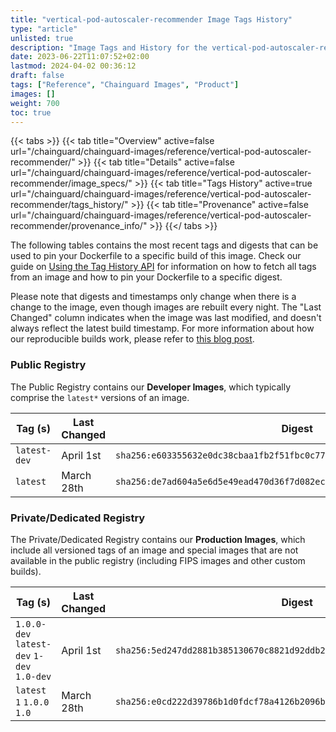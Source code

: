 ```yaml
---
title: "vertical-pod-autoscaler-recommender Image Tags History"
type: "article"
unlisted: true
description: "Image Tags and History for the vertical-pod-autoscaler-recommender Chainguard Image"
date: 2023-06-22T11:07:52+02:00
lastmod: 2024-04-02 00:36:12
draft: false
tags: ["Reference", "Chainguard Images", "Product"]
images: []
weight: 700
toc: true
---
```


{{< tabs >}}
{{< tab title="Overview" active=false url="/chainguard/chainguard-images/reference/vertical-pod-autoscaler-recommender/" >}}
{{< tab title="Details" active=false url="/chainguard/chainguard-images/reference/vertical-pod-autoscaler-recommender/image_specs/" >}}
{{< tab title="Tags History" active=true url="/chainguard/chainguard-images/reference/vertical-pod-autoscaler-recommender/tags_history/" >}}
{{< tab title="Provenance" active=false url="/chainguard/chainguard-images/reference/vertical-pod-autoscaler-recommender/provenance_info/" >}}
{{</ tabs >}}

The following tables contains the most recent tags and digests that can be used to pin your Dockerfile to a specific build of this image. Check our guide on [Using the Tag History API](/chainguard/chainguard-images/using-the-tag-history-api/) for information on how to fetch all tags from an image and how to pin your Dockerfile to a specific digest.

Please note that digests and timestamps only change when there is a change to the image, even though images are rebuilt every night. The "Last Changed" column indicates when the image was last modified, and doesn't always reflect the latest build timestamp. For more information about how our reproducible builds work, please refer to [this blog post](https://www.chainguard.dev/unchained/reproducing-chainguards-reproducible-image-builds).

### Public Registry
The Public Registry contains our **Developer Images**, which typically comprise the `latest*` versions of an image.

| Tag (s)       | Last Changed | Digest                                                                    |
|---------------|--------------|---------------------------------------------------------------------------|
|  `latest-dev` | April 1st    | `sha256:e603355632e0dc38cbaa1fb2f51fbc0c77aa7b647976ebf569b09f4c09953f08` |
|  `latest`     | March 28th   | `sha256:de7ad604a5e6d5e49ead470d36f7d082ec9d4f6f7b1719bf55f430c7a14e0e08` |


### Private/Dedicated Registry
The Private/Dedicated Registry contains our **Production Images**, which include all versioned tags of an image and special images that are not available in the public registry (including FIPS images and other custom builds).

| Tag (s)                                     | Last Changed | Digest                                                                    |
|---------------------------------------------|--------------|---------------------------------------------------------------------------|
|  `1.0.0-dev` `latest-dev` `1-dev` `1.0-dev` | April 1st    | `sha256:5ed247dd2881b385130670c8821d92ddb2f885fd44b62105eaa530f15e0bc966` |
|  `latest` `1` `1.0.0` `1.0`                 | March 28th   | `sha256:e0cd222d39786b1d0fdcf78a4126b2096b27d291de212ba8b13366d594ee9414` |

